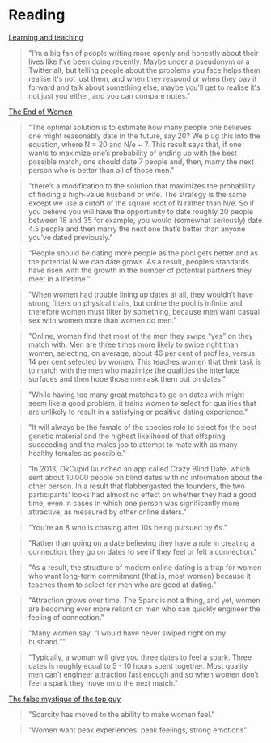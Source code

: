 # Reading

[Learning and teaching](https://notebook.drmaciver.com/posts/2022-01-29-16:02.html)

> "I'm a big fan of people writing more openly and honestly about their lives like I've been doing recently. Maybe under a pseudonym or a Twitter alt, but telling people about the problems you face helps them realise it's not just them, and when they respond or when they pay it forward and talk about something else, maybe you'll get to realise it's not just you either, and you can compare notes."

[The End of Women](https://www.whatisityouseek.com/redpill/The-End-of-Women/)

> "The optimal solution is to estimate how many people one believes one might reasonably date in the future, say 20? We plug this into the equation, where N = 20 and N/e ~ 7. This result says that, if one wants to maximize one’s probability of ending up with the best possible match, one should date 7 people and, then, marry the next person who is better than all of those men."

> "there’s a modification to the solution that maximizes the probability of finding a high-value husband or wife. The strategy is the same except we use a cutoff of the square root of N rather than N/e. So if you believe you will have the opportunity to date roughly 20 people between 18 and 35 for example, you would (somewhat seriously) date 4.5 people and then marry the next one that’s better than anyone you’ve dated previously."

> "People should be dating more people as the pool gets better and as the potential N we can date grows. As a result, people’s standards have risen with the growth in the number of potential partners they meet in a lifetime."

> "When women had trouble lining up dates at all, they wouldn’t have strong filters on physical traits, but online the pool is infinite and therefore women must filter by something, because men want casual sex with women more than women do men."

> "Online, women find that most of the men they swipe “yes” on they match with. Men are three times more likely to swipe right than women, selecting, on average, about 46 per cent of profiles, versus 14 per cent selected by women. This teaches women that their task is to match with the men who maximize the qualities the interface surfaces and then hope those men ask them out on dates."

> "While having too many great matches to go on dates with might seem like a good problem, it trains women to select for qualities that are unlikely to result in a satisfying or positive dating experience."

> "It will always be the female of the species role to select for the best genetic material and the highest likelihood of that offspring succeeding and the males job to attempt to mate with as many healthy females as possible."

> "In 2013, OkCupid launched an app called Crazy Blind Date, which sent about 10,000 people on blind dates with no information about the other person. In a result that flabbergasted the founders, the two participants’ looks had almost no effect on whether they had a good time, even in cases in which one person was significantly more attractive, as measured by other online daters."

> "You’re an 8 who is chasing after 10s being pursued by 6s."

> "Rather than going on a date believing they have a role in creating a connection, they go on dates to see if they feel or felt a connection."

> "As a result, the structure of modern online dating is a trap for women who want long-term commitment (that is, most women) because it teaches them to select for men who are good at dating."

> "Attraction grows over time. The Spark is not a thing, and yet, women are becoming ever more reliant on men who can quickly engineer the feeling of connection."

> "Many women say, “I would have never swiped right on my husband.”"

> "Typically, a woman will give you three dates to feel a spark. Three dates is roughly equal to 5 - 10 hours spent together. Most quality men can’t engineer attraction fast enough and so when women don’t feel a spark they move onto the next match."

[The false mystique of the top guy](https://theredquest.wordpress.com/2022/02/07/the-false-mystique-of-the-top-guy-and-what-revealed-preferences-show-women-really-want-2/)

> "Scarcity has moved to the ability to make women feel."

> "Women want peak experiences, peak feelings, strong emotions"